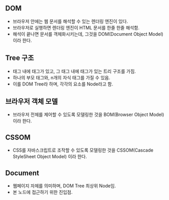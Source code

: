 ## DOM
- 브라우저 안에는 웹 문서를 해석할 수 있는 렌더링 엔진이 있다.
- 브라우저로 실행하면 렌더링 엔진이 HTML 문서를 한줄 한줄 해석함.
- 해석이 끝나면 문서를 객체화시키는데, 그것을 DOM(Document Object Model) 이라 한다.

## Tree 구조
- 태그 내에 태그가 있고, 그 태그 내에 태그가 있는 트리 구조를 가짐.
- 하나의 부모 태그와, n개의 자식 태그를 가질 수 있음.
- 이를 DOM Tree라 하며, 각각의 요소를 Node라고 함.

## 브라우저 객체 모델
- 브라우저 전체를 제어할 수 있도록 모델링한 것을 BOM(Browser Object Model) 이라 한다.

## CSSOM
- CSS를 자바스크립트로 조작할 수 있도록 모델링한 것을 CSSOM(Cascade StyleSheet Object Model) 이라 한다.

## Document
- 웹페이지 자체를 의미하며, DOM Tree 최상위 Node임.
- 본 노드에 접근하기 위한 진입점.